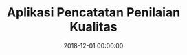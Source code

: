 ---
layout: inner
position: left
title: 'Aplikasi Pencatatan Penilaian Kualitas'
lead_text: 'Information system to assess and audit workplace environmental quality.'
tags: ['MySQL', 'PHP, Yii2', 'Webservice', 'Kotlin', 'Android SDK']
featured_image: ['/img/posts/pjb5s-1.png','/img/posts/pjb5s-2.png']
date: 2018-12-01 00:00:00
categories: ['Backend Dev','Mobile Dev']
project_link: ''
button_icon: ''
button_text: ''
order: 18
visible: 1
company: 'Freelance'
---